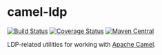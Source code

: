 # camel-ldp

[![Build Status](https://travis-ci.com/trellis-ldp/camel-ldp.svg?branch=master)](https://travis-ci.com/trellis-ldp/camel-ldp)
[![Coverage Status](https://coveralls.io/repos/github/trellis-ldp/camel-ldp/badge.svg?branch=master)](https://coveralls.io/github/trellis-ldp/camel-ldp?branch=master)
[![Maven Central](https://maven-badges.herokuapp.com/maven-central/org.trellisldp/camel-ldp/badge.svg)](https://maven-badges.herokuapp.com/maven-central/org.trellisldp/camel-ldp/)

LDP-related utilities for working with [Apache Camel](https://camel.apache.org).


